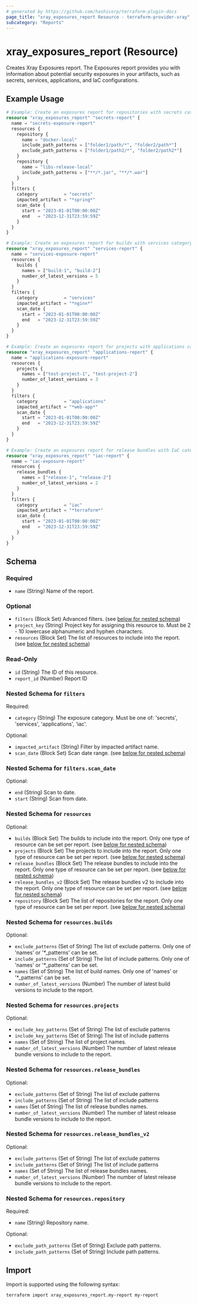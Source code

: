 ```yaml
---
# generated by https://github.com/hashicorp/terraform-plugin-docs
page_title: "xray_exposures_report Resource - terraform-provider-xray"
subcategory: "Reports"
---
```


# xray_exposures_report (Resource)

Creates Xray Exposures report. The Exposures report provides you with information about potential security exposures in your artifacts, such as secrets, services, applications, and IaC configurations.

## Example Usage

```terraform
# Example: Create an exposures report for repositories with secrets category
resource "xray_exposures_report" "secrets-report" {
  name = "secrets-exposure-report"
  resources {
    repository {
      name = "docker-local"
      include_path_patterns = ["folder1/path/*", "folder2/path*"]
      exclude_path_patterns = ["folder1/path2/*", "folder2/path2*"]
    }
    repository {
      name = "libs-release-local"
      include_path_patterns = ["**/*.jar", "**/*.war"]
    }
  }
  filters {
    category          = "secrets"
    impacted_artifact = "*spring*"
    scan_date {
      start = "2023-01-01T00:00:00Z"
      end   = "2023-12-31T23:59:59Z"
    }
  }
}

# Example: Create an exposures report for builds with services category
resource "xray_exposures_report" "services-report" {
  name = "services-exposure-report"
  resources {
    builds {
      names = ["build-1", "build-2"]
      number_of_latest_versions = 5
    }
  }
  filters {
    category          = "services"
    impacted_artifact = "*nginx*"
    scan_date {
      start = "2023-01-01T00:00:00Z"
      end   = "2023-12-31T23:59:59Z"
    }
  }
}

# Example: Create an exposures report for projects with applications category
resource "xray_exposures_report" "applications-report" {
  name = "applications-exposure-report"
  resources {
    projects {
      names = ["test-project-1", "test-project-2"]
      number_of_latest_versions = 3
    }
  }
  filters {
    category          = "applications"
    impacted_artifact = "*web-app*"
    scan_date {
      start = "2023-01-01T00:00:00Z"
      end   = "2023-12-31T23:59:59Z"
    }
  }
}

# Example: Create an exposures report for release bundles with IaC category
resource "xray_exposures_report" "iac-report" {
  name = "iac-exposure-report"
  resources {
    release_bundles {
      names = ["release-1", "release-2"]
      number_of_latest_versions = 2
    }
  }
  filters {
    category          = "iac"
    impacted_artifact = "*terraform*"
    scan_date {
      start = "2023-01-01T00:00:00Z"
      end   = "2023-12-31T23:59:59Z"
    }
  }
}
```

<!-- schema generated by tfplugindocs -->
## Schema

### Required

- `name` (String) Name of the report.

### Optional

- `filters` (Block Set) Advanced filters. (see [below for nested schema](#nestedblock--filters))
- `project_key` (String) Project key for assigning this resource to. Must be 2 - 10 lowercase alphanumeric and hyphen characters.
- `resources` (Block Set) The list of resources to include into the report. (see [below for nested schema](#nestedblock--resources))

### Read-Only

- `id` (String) The ID of this resource.
- `report_id` (Number) Report ID

<a id="nestedblock--filters"></a>
### Nested Schema for `filters`

Required:

- `category` (String) The exposure category. Must be one of: 'secrets', 'services', 'applications', 'iac'.

Optional:

- `impacted_artifact` (String) Filter by impacted artifact name.
- `scan_date` (Block Set) Scan date range. (see [below for nested schema](#nestedblock--filters--scan_date))

<a id="nestedblock--filters--scan_date"></a>
### Nested Schema for `filters.scan_date`

Optional:

- `end` (String) Scan to date.
- `start` (String) Scan from date.



<a id="nestedblock--resources"></a>
### Nested Schema for `resources`

Optional:

- `builds` (Block Set) The builds to include into the report. Only one type of resource can be set per report. (see [below for nested schema](#nestedblock--resources--builds))
- `projects` (Block Set) The projects to include into the report. Only one type of resource can be set per report. (see [below for nested schema](#nestedblock--resources--projects))
- `release_bundles` (Block Set) The release bundles to include into the report. Only one type of resource can be set per report. (see [below for nested schema](#nestedblock--resources--release_bundles))
- `release_bundles_v2` (Block Set) The release bundles v2 to include into the report. Only one type of resource can be set per report. (see [below for nested schema](#nestedblock--resources--release_bundles_v2))
- `repository` (Block Set) The list of repositories for the report. Only one type of resource can be set per report. (see [below for nested schema](#nestedblock--resources--repository))

<a id="nestedblock--resources--builds"></a>
### Nested Schema for `resources.builds`

Optional:

- `exclude_patterns` (Set of String) The list of exclude patterns. Only one of 'names' or '*_patterns' can be set.
- `include_patterns` (Set of String) The list of include patterns. Only one of 'names' or '*_patterns' can be set.
- `names` (Set of String) The list of build names. Only one of 'names' or '*_patterns' can be set.
- `number_of_latest_versions` (Number) The number of latest build versions to include to the report.


<a id="nestedblock--resources--projects"></a>
### Nested Schema for `resources.projects`

Optional:

- `exclude_key_patterns` (Set of String) The list of exclude patterns
- `include_key_patterns` (Set of String) The list of include patterns
- `names` (Set of String) The list of project names.
- `number_of_latest_versions` (Number) The number of latest release bundle versions to include to the report.


<a id="nestedblock--resources--release_bundles"></a>
### Nested Schema for `resources.release_bundles`

Optional:

- `exclude_patterns` (Set of String) The list of exclude patterns
- `include_patterns` (Set of String) The list of include patterns
- `names` (Set of String) The list of release bundles names.
- `number_of_latest_versions` (Number) The number of latest release bundle versions to include to the report.


<a id="nestedblock--resources--release_bundles_v2"></a>
### Nested Schema for `resources.release_bundles_v2`

Optional:

- `exclude_patterns` (Set of String) The list of exclude patterns
- `include_patterns` (Set of String) The list of include patterns
- `names` (Set of String) The list of release bundles names.
- `number_of_latest_versions` (Number) The number of latest release bundle versions to include to the report.


<a id="nestedblock--resources--repository"></a>
### Nested Schema for `resources.repository`

Required:

- `name` (String) Repository name.

Optional:

- `exclude_path_patterns` (Set of String) Exclude path patterns.
- `include_path_patterns` (Set of String) Include path patterns.

## Import

Import is supported using the following syntax:

```shell
terraform import xray_exposures_report.my-report my-report
```
